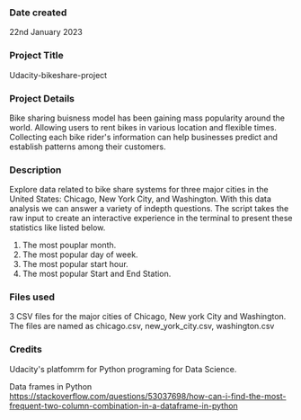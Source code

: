 ### Date created
22nd January 2023

### Project Title
Udacity-bikeshare-project

### Project Details 

Bike sharing buisness model has been gaining mass popularity around the world. Allowing users to rent bikes in various location and flexible times. Collecting each bike rider's information can help businesses predict and establish patterns among their customers. 

### Description
Explore data related to bike share systems for three major cities in the United States: Chicago, New York City, and Washington. With this data analysis we can answer a variety of indepth questions. The script takes the raw input to create an interactive experience in the terminal to present these statistics like listed below.

1) The most pouplar month. 
2) The most popular day of week. 
3) The most popular start hour. 
4) The most popular Start and End Station. 


### Files used
3 CSV files for the major cities of Chicago, New york City and Washington.
The files are named as chicago.csv, new_york_city.csv, washington.csv

### Credits

Udacity's platfomrm for Python programing for Data Science.  

Data frames in Python 
https://stackoverflow.com/questions/53037698/how-can-i-find-the-most-frequent-two-column-combination-in-a-dataframe-in-python 





